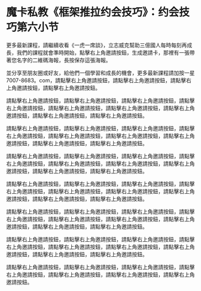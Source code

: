 # 魔卡私教《框架推拉约会技巧》：约会技巧第六小节

更多最新課程，請繼續收看《一虎一席談》，立志威克幫助三億國人每時每刻再成長，我們的課程就會準時開始，點擊右上角邀請按鈕，生成邀請卡，那裡有一張帶著您名字的二維碼海報，長按保存這張海報。

並分享至朋友圈或好友，給他們一個學習和成長的機會，更多最新課程請加按一星7007-8683。com，請點擊右上角邀請按鈕，請點擊右上角邀請按鈕，請點擊右上角邀請按鈕，請點擊右上角邀請按鈕。

請點擊右上角邀請按鈕，請點擊右上角邀請按鈕，請點擊右上角邀請按鈕，請點擊右上角邀請按鈕，請點擊右上角邀請按鈕，請點擊右上角邀請按鈕，請點擊右上角邀請按鈕，請點擊右上角邀請按鈕，請點擊右上角邀請按鈕。

請點擊右上角邀請按鈕，請點擊右上角邀請按鈕，請點擊右上角邀請按鈕，請點擊右上角邀請按鈕，請點擊右上角邀請按鈕，請點擊右上角邀請按鈕，請點擊右上角邀請按鈕，請點擊右上角邀請按鈕，請點擊右上角邀請按鈕。

請點擊右上角邀請按鈕，請點擊右上角邀請按鈕，請點擊右上角邀請按鈕，請點擊右上角邀請按鈕，請點擊右上角邀請按鈕，請點擊右上角邀請按鈕，請點擊右上角邀請按鈕，請點擊右上角邀請按鈕，請點擊右上角邀請按鈕。

請點擊右上角邀請按鈕，請點擊右上角邀請按鈕，請點擊右上角邀請按鈕，請點擊右上角邀請按鈕，請點擊右上角邀請按鈕，請點擊右上角邀請按鈕，請點擊右上角邀請按鈕，請點擊右上角邀請按鈕，請點擊右上角邀請按鈕。

請點擊右上角邀請按鈕，請點擊右上角邀請按鈕，請點擊右上角邀請按鈕，請點擊右上角邀請按鈕，請點擊右上角邀請按鈕，請點擊右上角邀請按鈕，請點擊右上角邀請按鈕，請點擊右上角邀請按鈕，請點擊右上角邀請按鈕。

請點擊右上角邀請按鈕，請點擊右上角邀請按鈕，請點擊右上角邀請按鈕，請點擊右上角邀請按鈕，請點擊右上角邀請按鈕，請點擊右上角邀請按鈕，請點擊右上角邀請按鈕，請點擊右上角邀請按鈕，請點擊右上角邀請按鈕。

請點擊右上角邀請按鈕，請點擊右上角邀請按鈕，請點擊右上角邀請按鈕，請點擊右上角邀請按鈕，請點擊右上角邀請按鈕，請點擊右上角邀請按鈕，請點擊右上角邀請按鈕。

